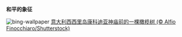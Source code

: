 
**和平的象征**

![bing-wallpaper](https://www.bing.com/th?id=OHR.OliveTreeDay_ZH-CN3960861965_1920x1080.jpg)
[意大利西西里岛康科迪亚神庙前的一棵橄榄树 (© Alfio Finocchiaro/Shutterstock)](https://www.bing.com/search?q=%E4%B8%96%E7%95%8C%E6%A9%84%E6%A6%84%E6%A0%91%E6%97%A5&amp;form=hpcapt&amp;mkt=zh-cn)
  